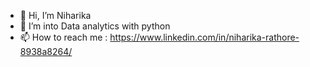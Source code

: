 - 👋 Hi, I’m Niharika
- 👀 I’m into Data analytics with python
- 📫 How to reach me : https://www.linkedin.com/in/niharika-rathore-8938a8264/

<!---
Niharika376/Niharika376 is a ✨ special ✨ repository because its `README.md` (this file) appears on your GitHub profile.
You can click the Preview link to take a look at your changes.
--->
